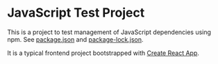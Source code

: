 # JavaScript Test Project

This is a project to test management of JavaScript dependencies using npm. See [package.json](package.json) and [package-lock.json](package-lock.json).

It is a typical frontend project bootstrapped with [Create React App](https://github.com/facebook/create-react-app).
